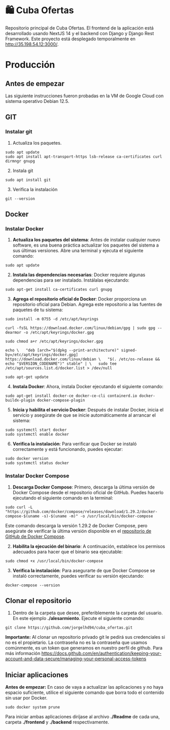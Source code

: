 # 🛍️ Cuba Ofertas
Repositorio principal de Cuba Ofertas. El frontend de la aplicación está desarrollado usando NextJS 14 y el backend con Django y Django Rest Framework. Este proyecto está desplegado temporalmente en http://35.198.54.12:3000/.

# Producción

## Antes de empezar

Las siguiente instrucciones fueron probadas en la VM de Google Cloud con sistema operativo Debian 12.5.

## GIT

### Instalar git

1. Actualiza los paquetes.
```
sudo apt update
sudo apt install apt-transport-https lsb-release ca-certificates curl dirmngr gnupg
```

2. Instala git
```
sudo apt install git
```

3. Verifica la instalación
```
git --version
```


## Docker
### Instalar Docker

1. **Actualiza los paquetes del sistema**: Antes de instalar cualquier nuevo software, es una buena práctica actualizar los paquetes del sistema a sus últimas versiones. Abre una terminal y ejecuta el siguiente comando:

```
sudo apt update
```

2. **Instala las dependencias necesarias**: Docker requiere algunas dependencias para ser instalado. Instálalas ejecutando:

```
sudo apt-get install ca-certificates curl gnupg
```

3. **Agrega el repositorio oficial de Docker**: Docker proporciona un repositorio oficial para Debian. Agrega este repositorio a las fuentes de paquetes de tu sistema:

```
sudo install -m 0755 -d /etc/apt/keyrings 

curl -fsSL https://download.docker.com/linux/debian/gpg | sudo gpg --dearmor -o /etc/apt/keyrings/docker.gpg

sudo chmod a+r /etc/apt/keyrings/docker.gpg

echo \   "deb [arch="$(dpkg --print-architecture)" signed-by=/etc/apt/keyrings/docker.gpg] https://download.docker.com/linux/debian \   "$(. /etc/os-release && echo "$VERSION_CODENAME")" stable" | \   sudo tee /etc/apt/sources.list.d/docker.list > /dev/null

sudo apt-get update
```

4. **Instala Docker**: Ahora, instala Docker ejecutando el siguiente comando:

```
sudo apt-get install docker-ce docker-ce-cli containerd.io docker-buildx-plugin docker-compose-plugin
```


5. **Inicia y habilita el servicio Docker**: Después de instalar Docker, inicia el servicio y asegúrate de que se inicie automáticamente al arrancar el sistema:

```
sudo systemctl start docker
sudo systemctl enable docker
```

6. **Verifica la instalación**: Para verificar que Docker se instaló correctamente y está funcionando, puedes ejecutar:

```
sudo docker version
sudo systemctl status docker
```

### Instalar Docker Compose

1. **Descarga Docker Compose**: Primero, descarga la última versión de Docker Compose desde el repositorio oficial de GitHub. Puedes hacerlo ejecutando el siguiente comando en la terminal:

```
sudo curl -L "https://github.com/docker/compose/releases/download/1.29.2/docker-compose-$(uname -s)-$(uname -m)" -o /usr/local/bin/docker-compose
```

Este comando descarga la versión 1.29.2 de Docker Compose, pero asegúrate de verificar la última versión disponible en el [repositorio de GitHub de Docker Compose](https://github.com/docker/compose/releases).

2. **Habilita la ejecución del binario**: A continuación, establece los permisos adecuados para hacer que el binario sea ejecutable:

```
sudo chmod +x /usr/local/bin/docker-compose
```

3. **Verifica la instalación**: Para asegurarte de que Docker Compose se instaló correctamente, puedes verificar su versión ejecutando:

```
docker-compose --version
```

## Clonar el repositorio

1. Dentro de la carpeta que desee, preferiblemente la carpeta del usuario. En este ejemplo **./alesarmiento**. Ejecute el siguiente comando:

```
git clone https://github.com/jorgelhd94/cuba_ofertas.git
```

**Importante:** Al clonar un repositorio privado git le pedirá sus credenciales si no es el propietario. La contraseña no es la contraseña que usamos comúnmente, es un token que generamos en nuestro perfil de github. Para más información https://docs.github.com/en/authentication/keeping-your-account-and-data-secure/managing-your-personal-access-tokens


## Iniciar aplicaciones

**Antes de empezar:** En caso de vaya a actualizar las aplicaciones y no haya espacio suficiente, utilice el siguiente comando que borra todo el contenido sin usar por Docker.
```
sudo docker system prune
```

Para iniciar ambas aplicaciones diríjase al archivo **./Readme** de cada una, carpeta **./frontend** y **./backend** respectivamente.
